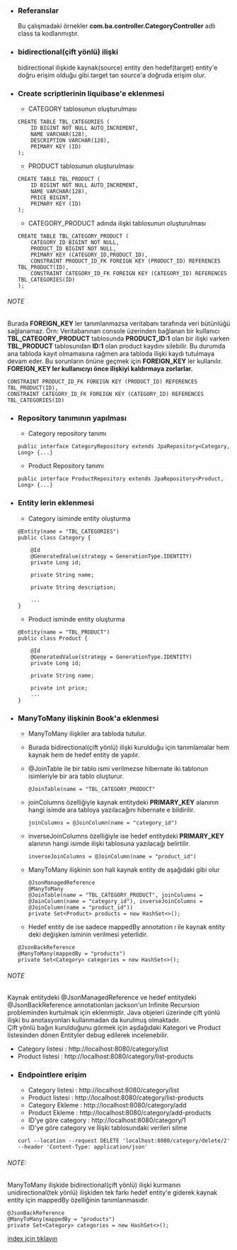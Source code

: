 * ### Referanslar
    Bu çalışmadaki örnekler **com.ba.controller.CategoryController** adlı class ta kodlanmıştır.
    
* ### bidirectional(çift yönlü)  ilişki 
    bidirectional ilişkide kaynak(source) entity den hedef(target) entity'e doğru erişim olduğu gibi.target tan source'a doğruda erişim olur.

* ### Create scriptlerinin liquibase'e eklenmesi
    - CATEGORY tablosunun oluşturulması
    ```
    CREATE TABLE TBL_CATEGORIES (
        ID BIGINT NOT NULL AUTO_INCREMENT,
        NAME VARCHAR(128),
        DESCRIPTION VARCHAR(128),
        PRIMARY KEY (ID)
    );
    ```
    
    - PRODUCT tablosunun oluşturulması
    ```
    CREATE TABLE TBL_PRODUCT (
        ID BIGINT NOT NULL AUTO_INCREMENT,
        NAME VARCHAR(128),
        PRICE BIGINT,
        PRIMARY KEY (ID)
    );
    ```
    
    - CATEGORY_PRODUCT adında ilişki tablosunun oluşturulması
    ```
    CREATE TABLE TBL_CATEGORY_PRODUCT (
        CATEGORY_ID BIGINT NOT NULL,
        PRODUCT_ID BIGINT NOT NULL,
        PRIMARY KEY (CATEGORY_ID,PRODUCT_ID),
        CONSTRAINT PRODUCT_ID_FK FOREIGN KEY (PRODUCT_ID) REFERENCES TBL_PRODUCT(ID),
        CONSTRAINT CATEGORY_ID_FK FOREIGN KEY (CATEGORY_ID) REFERENCES TBL_CATEGORIES(ID)
    );
    ```

###### NOTE
Burada **FOREIGN_KEY** ler tanımlanmazsa veritabanı tarafında veri bütünlüğü sağlanamaz. 
Örn: Veritabanınan console üzerinden bağlanan bir kullanıcı  **TBL_CATEGORY_PRODUCT** tablosunda **PRODUCT_ID:1** olan bir ilişki varken **TBL_PRODUCT** tablosundan **ID:1** olan product kaydını silebilir. 
Bu durumda ana tabloda kayıt olmamasına rağmen ara tabloda ilişki kaydı tutulmaya devam eder. 
Bu sorunların önüne geçmek için **FOREIGN_KEY** ler kullanılır. 
**FOREIGN_KEY ler kullanıcıyı önce ilişkiyi kaldırmaya zorlarlar.**
  
```
CONSTRAINT PRODUCT_ID_FK FOREIGN KEY (PRODUCT_ID) REFERENCES TBL_PRODUCT(ID),
CONSTRAINT CATEGORY_ID_FK FOREIGN KEY (CATEGORY_ID) REFERENCES TBL_CATEGORIES(ID)
```

* ### Repository tanımının yapılması
    - Category repository tanımı
    ```
    public interface CategoryRepository extends JpaRepository<Category, Long> {...}
    ```
    
    - Product Repository tanımı
    ```
    public interface ProductRepository extends JpaRepository<Product, Long> {...}
    ```

* ### Entity lerin eklenmesi
    - Category isiminde entity oluşturma
    ```
    @Entity(name = "TBL_CATEGORIES")
    public class Category {
    
        @Id
        @GeneratedValue(strategy = GenerationType.IDENTITY)
        private Long id;
    
        private String name;
    
        private String description;
    
        ...
    }
    ```
    
    - Product isminde entity oluşturma
    ```
    @Entity(name = "TBL_PRODUCT")
    public class Product {
    
        @Id
        @GeneratedValue(strategy = GenerationType.IDENTITY)
        private Long id;
    
        private String name;
    
        private int price;
        ...
    }
    ```

* ### ManyToMany ilişkinin Book'a eklenmesi 
    - ManyToMany ilişkiler ara tabloda tutulur.
    - Burada bidirectional(çift yönlü)  ilişki kurulduğu için tanımlamalar hem kaynak hem de hedef entity de yapılır.    
    - @JoinTable ile bir tablo ismi verilmezse hibernate iki tablonun isimleriyle bir ara tablo oluşturur.
        ```
        @JoinTable(name = "TBL_CATEGORY_PRODUCT"
        ```
    - joinColumns özelliğiyle  kaynak entitydeki **PRIMARY_KEY** alanının hangi isimde ara tabloya yazılacağını hibernate e bildirilir.
        ```
        joinColumns = @JoinColumn(name = "category_id")
        ```
    - inverseJoinColumns özelliğiyle ise hedef entitydeki **PRIMARY_KEY** alanının hangi isimde ilişki tablosuna yazılacağı belirtilir.
        ```
        inverseJoinColumns = @JoinColumn(name = "product_id")
        ```
    
    - ManyToMany ilişkinin son hali kaynak entity de  aşağıdaki gibi olur
        ```
        @JsonManagedReference
        @ManyToMany
        @JoinTable(name = "TBL_CATEGORY_PRODUCT", joinColumns = @JoinColumn(name = "category_id"), inverseJoinColumns = @JoinColumn(name = "product_id"))
        private Set<Product> products = new HashSet<>();
        ```

    - Hedef entity de ise sadece mappedBy annotation ı ile kaynak entity deki değişken isminin verilmesi yeterlidir.
    ```
    @JsonBackReference
    @ManyToMany(mappedBy = "products")
    private Set<Category> categories = new HashSet<>();
    ```
###### NOTE
Kaynak entitydeki @JsonManagedReference ve hedef entitydeki @JsonBackReference annotationları jackson'un Infinite Recursion probleminden kurtulmak için eklenmiştir.
Java objeleri üzerinde çift yönlü ilişki bu anotasyonları kullanmadan da kurulmuş olmaktadır.  
Çift yönlü bağın kurulduğunu görmek için aşdağıdaki Kategori ve Product listesinden dönen Entityler debug edilerek incelenebilir.
- Category listesi : http://localhost:8080/category/list 
- Product listesi : http://localhost:8080/category/list-products 
  
* ### Endpointlere erişim
    - Category listesi : http://localhost:8080/category/list 
    - Product listesi : http://localhost:8080/category/list-products 
    - Category Ekleme : http://localhost:8080/category/add
    - Product Ekleme : http://localhost:8080/category/add-products
    - ID'ye göre category  : http://localhost:8080/category/1 
    - ID'ye göre category ve İlişki tablosundaki verileri silme
    ```
    curl --location --request DELETE 'localhost:8080/category/delete/2' --header 'Content-Type: application/json'
    ```    
    
###### NOTE: 
ManyToMany ilişkide  bidirectional(çift yönlü)  ilişki kurmanın unidirectional(tek yönlü) ilişkiden tek farkı hedef entity'e giderek kaynak entity için mappedBy özelliğinin tanımlanmasıdır.
```
@JsonBackReference
@ManyToMany(mappedBy = "products")
private Set<Category> categories = new HashSet<>();
```
    
    
[index için tıklayın](../README.md)
